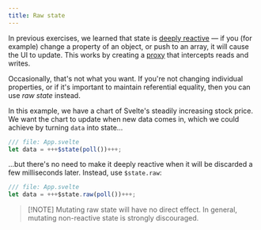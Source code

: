 ```yaml
---
title: Raw state
---
```


In previous exercises, we learned that state is [deeply reactive](deep-state) — if you (for example) change a property of an object, or push to an array, it will cause the UI to update. This works by creating a [proxy](https://developer.mozilla.org/en-US/docs/Web/JavaScript/Reference/Global_Objects/Proxy) that intercepts reads and writes.

Occasionally, that's not what you want. If you're not changing individual properties, or if it's important to maintain referential equality, then you can use _raw state_ instead.

In this example, we have a chart of Svelte's steadily increasing stock price. We want the chart to update when new data comes in, which we could achieve by turning `data` into state...

```js
/// file: App.svelte
let data = +++$state(poll())+++;
```

...but there's no need to make it deeply reactive when it will be discarded a few milliseconds later. Instead, use `$state.raw`:

```js
/// file: App.svelte
let data = +++$state.raw(poll())+++;
```

> [!NOTE] Mutating raw state will have no direct effect. In general, mutating non-reactive state is strongly discouraged.

